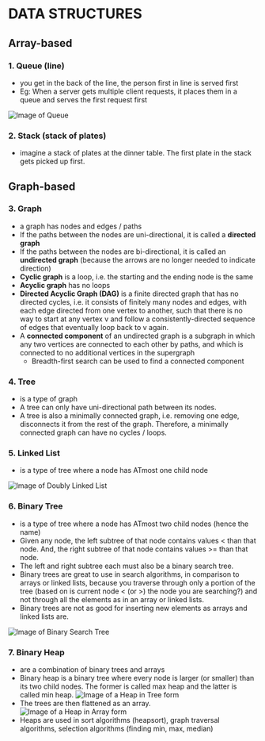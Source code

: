 # DATA STRUCTURES

## Array-based

### 1. Queue (line) 
- you get in the back of the line, the person first in line is served first
- Eg: When a server gets multiple client requests, it places them in a queue and serves the first request first

![Image of Queue](https://upload.wikimedia.org/wikipedia/commons/thumb/5/52/Data_Queue.svg/600px-Data_Queue.svg.png)

### 2. Stack (stack of plates)
- imagine a stack of plates at the dinner table. The first plate in the stack gets picked up first.

## Graph-based

### 3. Graph
- a graph has nodes and edges / paths
- If the paths between the nodes are uni-directional, it is called a **directed graph** 
- If the paths between the nodes are bi-directional, it is called an **undirected graph** (because the arrows are no longer needed to indicate direction)
- **Cyclic graph** is a loop, i.e. the starting and the ending node is the same
- **Acyclic graph** has no loops
- **Directed Acyclic Graph (DAG)** is a finite directed graph that has no directed cycles, i.e. it consists of finitely many nodes and edges, with each edge directed from one vertex to another, such that there is no way to start at any vertex v and follow a consistently-directed sequence of edges that eventually loop back to v again.
- A **connected component** of an undirected graph is a subgraph in which any two vertices are connected to each other by paths, and which is connected to no additional vertices in the supergraph
    - Breadth-first search can be used to find a connected component

### 4. Tree
- is a type of graph 
- A tree can only have uni-directional path between its nodes. 
- A tree is also a minimally connected graph, i.e. removing one edge, disconnects it from the rest of the graph. Therefore, a minimally connected graph can have no cycles / loops.

### 5. Linked List
- is a type of tree where a node has ATmost one child node

![Image of Doubly Linked List](https://upload.wikimedia.org/wikipedia/commons/thumb/5/5e/Doubly-linked-list.svg/610px-Doubly-linked-list.svg.png)

### 6. Binary Tree
- is a type of tree where a node has ATmost two child nodes (hence the name)
- Given any node, the left subtree of that node contains values < than that node. And, the right subtree of that node contains values >= than that node.
- The left and right subtree each must also be a binary search tree.
- Binary trees are great to use in search algorithms, in comparison to arrays or linked lists, because you traverse through only a portion of the tree (based on is current node < (or >) the node you are searching?) and not through all the elements as in an array or linked lists. 
- Binary trees are not as good for inserting new elements as arrays and linked lists are.

![Image of Binary Search Tree](https://upload.wikimedia.org/wikipedia/commons/thumb/d/da/Binary_search_tree.svg/300px-Binary_search_tree.svg.png)

### 7. Binary Heap
- are a combination of binary trees and arrays
- Binary heap is a binary tree where every node is larger (or smaller) than its two child nodes. The former is called max heap and the latter is called min heap.
![Image of a Heap in Tree form](https://upload.wikimedia.org/wikipedia/commons/thumb/3/38/Max-Heap.svg/501px-Max-Heap.svg.png)
- The trees are then flattened as an array.
![Image of a Heap in Array form](https://upload.wikimedia.org/wikipedia/commons/thumb/d/d2/Heap-as-array.svg/603px-Heap-as-array.svg.png)
- Heaps are used in sort algorithms (heapsort), graph traversal algorithms, selection algorithms (finding min, max, median)